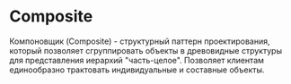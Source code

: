 # Composite
Компоновщик (Composite) - структурный паттерн проектирования, который позволяет сгруппировать объекты в древовидные структуры для представления иерархий "часть-целое". Позволяет клиентам единообразно трактовать индивидуальные и составные объекты.

